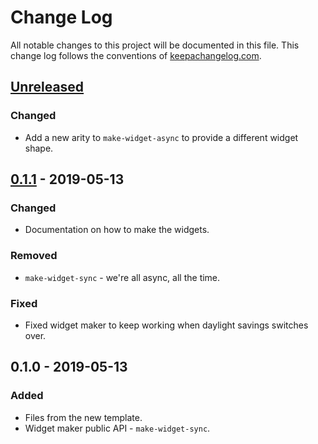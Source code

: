# Change Log
All notable changes to this project will be documented in this file. This change log follows the conventions of [keepachangelog.com](http://keepachangelog.com/).

## [Unreleased]
### Changed
- Add a new arity to `make-widget-async` to provide a different widget shape.

## [0.1.1] - 2019-05-13
### Changed
- Documentation on how to make the widgets.

### Removed
- `make-widget-sync` - we're all async, all the time.

### Fixed
- Fixed widget maker to keep working when daylight savings switches over.

## 0.1.0 - 2019-05-13
### Added
- Files from the new template.
- Widget maker public API - `make-widget-sync`.

[Unreleased]: https://github.com/your-name/the-great-game/compare/0.1.1...HEAD
[0.1.1]: https://github.com/your-name/the-great-game/compare/0.1.0...0.1.1
